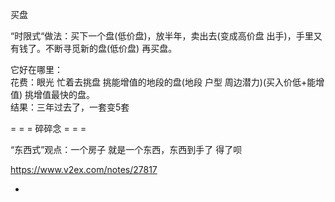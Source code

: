 
买盘

“时限式“做法：买下一个盘(低价盘)，放半年，卖出去(变成高价盘 出手)，手里又有钱了。不断寻觅新的盘(低价盘) 再买盘。

它好在哪里：<br>
花费：眼光 忙着去挑盘 挑能增值的地段的盘(地段 户型 周边潜力)(买入价低+能增值) 挑增值最快的盘。<br>
结果：三年过去了，一套变5套


= = = 碎碎念 = = =

“东西式”观点：一个房子 就是一个东西，东西到手了 得了呗

https://www.v2ex.com/notes/27817

-
